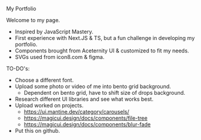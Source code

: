 My Portfolio

Welcome to my page.

- Inspired by JavaScript Mastery.
- First experience with Next.JS & TS, but a fun challenge in developing my portfolio.
- Components brought from Aceternity UI & customized to fit my needs.
- SVGs used from icon8.com & figma.

TO-DO's:

- Choose a different font.
- Upload some photo or video of me into bento grid background.
  - Dependent on bento grid, have to shift size of drops background.
- Research different UI libraries and see what works best.
- Upload worked on projects.
  - https://ui.mantine.dev/category/carousels/
  - https://magicui.design/docs/components/file-tree
  - https://magicui.design/docs/components/blur-fade
- Put this on github.
